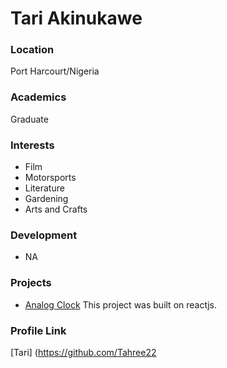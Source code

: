 # Tari Akinukawe

### Location

Port Harcourt/Nigeria

### Academics

Graduate

### Interests

- Film
- Motorsports
- Literature
- Gardening
- Arts and Crafts

### Development

- NA

### Projects

- [Analog Clock](https://github.com/Tahree22/react-clock) This project was built on reactjs.

### Profile Link

[Tari] (https://github.com/Tahree22